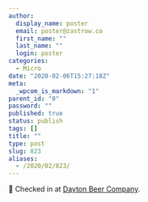 ```yaml
---
author:
  display_name: poster
  email: poster@zastrow.co
  first_name: ""
  last_name: ""
  login: poster
categories:
  - Micro
date: "2020-02-06T15:27:18Z"
meta:
  _wpcom_is_markdown: "1"
parent_id: "0"
password: ""
published: true
status: publish
tags: []
title: ""
type: post
slug: 823
aliases:
  - /2020/02/823/
---
```

<p><span>📍</span> Checked in at <a href="http://foursquare.com/v/5539677c498eb49be08f2d34">Dayton Beer Company</a>.</p>
